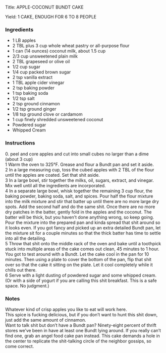 <!DOCTYPE HTML PUBLIC "-//W3C//DTD HTML 4.0 Transitional//EN">
<html>
  <head>
  <title>APPLE-COCONUT BUNDT CAKE</title><link rel='stylesheet' href='style.css' type='text/css'><meta http-equiv="Content-Style-Stype" content="text/css">
     <meta http-equiv="Content-Type" content="text/html;charset=utf-8">
     </head><body><div class="recipe" itemscope itemtype="http://schema.org/Recipe"><div class='header'><p class="title"><span class="label">Title:</span> <span itemprop="name">APPLE-COCONUT BUNDT CAKE</span></p>
<p class="yields"><span class="label">Yield:</span> <span itemprop="recipeYield">1 CAKE, ENOUGH FOR 6 TO 8 PEOPLE</span></p>
</div><div class="ing"><h3>Ingredients</h3><ul class="ing"><li class="ing" itemprop="ingredients">1 LB apples </li>
<li class="ing" itemprop="ingredients">2 TBL plus 3 cup whole wheat pastry or all-purpose flour </li>
<li class="ing" itemprop="ingredients">1 can (14 ounces) coconut milk, about 1.5 cup </li>
<li class="ing" itemprop="ingredients">2/3 cup unsweetened plain milk </li>
<li class="ing" itemprop="ingredients">2 TBL grapeseed or olive oil </li>
<li class="ing" itemprop="ingredients">1/2 cup sugar </li>
<li class="ing" itemprop="ingredients">1/4 cup packed brown sugar </li>
<li class="ing" itemprop="ingredients">2 tsp vanilla extract </li>
<li class="ing" itemprop="ingredients">1 TBL apple cider vinegar </li>
<li class="ing" itemprop="ingredients">2 tsp baking powder </li>
<li class="ing" itemprop="ingredients">1 tsp baking soda </li>
<li class="ing" itemprop="ingredients">1/2 tsp salt </li>
<li class="ing" itemprop="ingredients">2 tsp ground cinnamon </li>
<li class="ing" itemprop="ingredients">1/2 tsp ground ginger </li>
<li class="ing" itemprop="ingredients">1/8 tsp ground clove or cardamom </li>
<li class="ing" itemprop="ingredients">1 cup finely shredded unsweetened coconut </li>
<li class="ing" itemprop="ingredients">Powdered sugar </li>
<li class="ing" itemprop="ingredients">Whipped Cream </li>
</ul>
</div>
<div class="instructions"><h3 class="Instructions">Instructions</h3><div itemprop="recipeInstructions"><p>0. peel and core apples and cut into small cubes no larger than a dime (about 3 cup)<br>1 Warm the oven to 325°F. Grease and flour a Bundt pan and set it aside.<br>2 In a large measuring cup, toss the cubed apples with 2 TBL of the flour until the apples are coated. Set that shit aside.<br>3 In a large bowl, stir together the milks, oil, sugars, extract, and vinegar. Mix well until all the ingredients are incorporated.<br>4 In a separate large bowl, whisk together the remaining 3 cup flour, the baking powder, baking soda, salt, and spices. Pour half the flour mixture into the milk mixture and stir that batter up until there are no more large dry spots. Add the second half and do the same shit. Once there are no more dry patches in the batter, gently fold in the apples and the coconut. The batter will be thick, but you haven’t done anything wrong, so keep going. Pour the mixture into the prepared pan and kinda spread that shit around so it looks even. If you got fancy and picked up an extra detailed Bundt pan, let the mixture sit for a couple minutes so that the thick batter has time to settle into all the detailing.<br>5 Throw that shit onto the middle rack of the oven and bake until a toothpick stuck into multiple areas of the cake comes out clean, 45 minutes to 1 hour. You got to test around with a Bundt. Let the cake cool in the pan for 10 minutes. Then using a plate to cover the bottom of the pan, flip that shit over so that the cake it sitting on the plate. Let it cool completely while it chills out there.<br>6 Serve with a light dusting of powdered sugar and some whipped cream. (Or with a side of yogurt if you are calling this shit breakfast. This is a safe space. No judgment.)</p></div></div><div class="modifications"><h3 class="Notes">Notes</h3><p>Whatever kind of crisp apples you like to eat will work here.<br> This spice is fucking delicious, but if you don’t want to hunt this shit down, just add the same amount of cinnamon.<br>Want to talk shit but don’t have a Bundt pan? Ninety-eight percent of thrift stores we’ve been in have at least one Bundt lying around. If you really can’t find one, grab an angel food cake pan instead. This cake demands a hole in the center to replicate the shit-talking circle of the neighbor gossips, so come correct.</p></div></div>

</body>
</html>